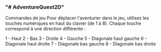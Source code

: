 ### "# AdventureQuest2D" 

Commandes de jeu
Pour déplacer l'aventurier dans le jeu, utilisez les touches numériques en haut du clavier (de 1 à 8). Chaque touche correspond à une direction différente :

1 - Haut
2 - Bas
3 - Droite
4 - Gauche
5 - Diagonale haut gauche
6 - Diagonale haut droite
7 - Diagonale bas gauche
8 - Diagonale bas droite
